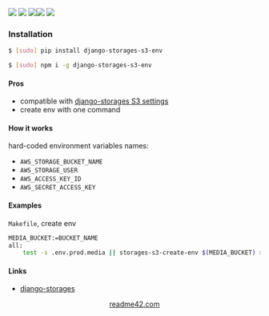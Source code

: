 <!--
https://readme42.com
-->



[![](https://img.shields.io/badge/OS-Unix-blue.svg?longCache=True)]()
[![](https://img.shields.io/pypi/v/django-storages-s3-env.svg?maxAge=3600)](https://pypi.org/project/django-storages-s3-env/)
[![](https://img.shields.io/npm/v/django-storages-s3-env.svg?maxAge=3600)](https://www.npmjs.com/package/django-storages-s3-env)[![](https://img.shields.io/badge/License-Unlicense-blue.svg?longCache=True)](https://unlicense.org/)
[![](https://github.com/andrewp-as-is/django-storages-s3-env/workflows/tests42/badge.svg)](https://github.com/andrewp-as-is/django-storages-s3-env/actions)

### Installation
```bash
$ [sudo] pip install django-storages-s3-env
```

```bash
$ [sudo] npm i -g django-storages-s3-env
```

#### Pros
+   compatible with [django-storages S3 settings](https://django-storages.readthedocs.io/en/latest/backends/amazon-S3.html)
+   create env with one command

#### How it works
hard-coded environment variables names:
+   `AWS_STORAGE_BUCKET_NAME`
+   `AWS_STORAGE_USER`
+   `AWS_ACCESS_KEY_ID`
+   `AWS_SECRET_ACCESS_KEY`

#### Examples
`Makefile`, create env
```bash
MEDIA_BUCKET:=BUCKET_NAME
all:
    test -s .env.prod.media || storages-s3-create-env $(MEDIA_BUCKET) > .env.prod.media
```

#### Links
+   [django-storages](https://django-storages.readthedocs.io/en/latest/index.html)

<p align="center">
    <a href="https://readme42.com/">readme42.com</a>
</p>